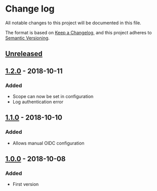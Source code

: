 # Change log
All notable changes to this project will be documented in this file.

The format is based on [Keep a Changelog](https://keepachangelog.com/en/1.0.0/), and this project adheres to [Semantic Versioning](https://semver.org/spec/v2.0.0.html).

## [Unreleased]

## [1.2.0] - 2018-10-11
### Added
* Scope can now be set in configuration
* Log authentication error

## [1.1.0] - 2018-10-10
### Added
* Allows manual OIDC configuration

## [1.0.0] - 2018-10-08
### Added
* First version

[Unreleased]: https://github.com/JbIPS/hapi-oidc/compare/HEAD...v1.2.0
[1.2.0]: https://github.com/JbIPS/hapi-oidc/compare/v1.2.0...v1.1.0
[1.1.0]: https://github.com/JbIPS/hapi-oidc/compare/v1.1.0...v1.0.0
[1.0.0]: https://github.com/JbIPS/hapi-oidc/compare/v1.0.0
